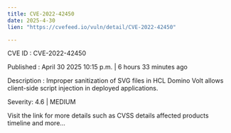 ```yaml
---
title: CVE-2022-42450
date: 2025-4-30
lien: "https://cvefeed.io/vuln/detail/CVE-2022-42450"

---
```


CVE ID : CVE-2022-42450

Published :  April 30
2025
10:15 p.m. | 6 hours
33 minutes ago

Description : Improper sanitization of SVG files in HCL Domino Volt allows client-side script injection in deployed applications.

Severity: 4.6 | MEDIUM

Visit the link for more details
such as CVSS details
affected products
timeline
and more...
